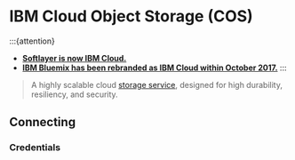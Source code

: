 IBM Cloud Object Storage (COS)
====

:::{attention}
- [**Softlayer is now IBM Cloud.**](https://www.ibm.com/cloud/info/softlayer-is-now-ibm-cloud)
- [**IBM Bluemix has been rebranded as IBM Cloud within October 2017.**](https://www.ibm.com/cloud/blog/announcements/bluemix-is-now-ibm-cloudMore)
:::

> A highly scalable cloud [storage service](https://www.ibm.com/cloud/object-storage), designed for high durability, resiliency, and security.

## Connecting

### Credentials

